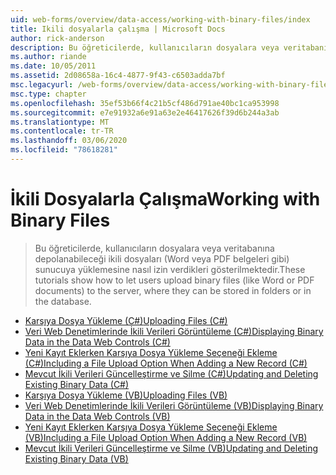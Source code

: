 ```yaml
---
uid: web-forms/overview/data-access/working-with-binary-files/index
title: Ikili dosyalarla çalışma | Microsoft Docs
author: rick-anderson
description: Bu öğreticilerde, kullanıcıların dosyalara veya veritabanına depolanabileceği ikili dosyaları (Word veya PDF belgeleri gibi) sunucuya yüklemesine nasıl izin verdikleri gösterilmektedir.
ms.author: riande
ms.date: 10/05/2011
ms.assetid: 2d08658a-16c4-4877-9f43-c6503adda7bf
msc.legacyurl: /web-forms/overview/data-access/working-with-binary-files
msc.type: chapter
ms.openlocfilehash: 35ef53b66f4c21b5cf486d791ae40bc1ca953998
ms.sourcegitcommit: e7e91932a6e91a63e2e46417626f39d6b244a3ab
ms.translationtype: MT
ms.contentlocale: tr-TR
ms.lasthandoff: 03/06/2020
ms.locfileid: "78618281"
---
```

# <a name="working-with-binary-files"></a><span data-ttu-id="f7ed1-103">İkili Dosyalarla Çalışma</span><span class="sxs-lookup"><span data-stu-id="f7ed1-103">Working with Binary Files</span></span>

> <span data-ttu-id="f7ed1-104">Bu öğreticilerde, kullanıcıların dosyalara veya veritabanına depolanabileceği ikili dosyaları (Word veya PDF belgeleri gibi) sunucuya yüklemesine nasıl izin verdikleri gösterilmektedir.</span><span class="sxs-lookup"><span data-stu-id="f7ed1-104">These tutorials show how to let users upload binary files (like Word or PDF documents) to the server, where they can be stored in folders or in the database.</span></span>

- [<span data-ttu-id="f7ed1-105">Karşıya Dosya Yükleme (C#)</span><span class="sxs-lookup"><span data-stu-id="f7ed1-105">Uploading Files (C#)</span></span>](uploading-files-cs.md)
- [<span data-ttu-id="f7ed1-106">Veri Web Denetimlerinde İkili Verileri Görüntüleme (C#)</span><span class="sxs-lookup"><span data-stu-id="f7ed1-106">Displaying Binary Data in the Data Web Controls (C#)</span></span>](displaying-binary-data-in-the-data-web-controls-cs.md)
- [<span data-ttu-id="f7ed1-107">Yeni Kayıt Eklerken Karşıya Dosya Yükleme Seçeneği Ekleme (C#)</span><span class="sxs-lookup"><span data-stu-id="f7ed1-107">Including a File Upload Option When Adding a New Record (C#)</span></span>](including-a-file-upload-option-when-adding-a-new-record-cs.md)
- [<span data-ttu-id="f7ed1-108">Mevcut İkili Verileri Güncelleştirme ve Silme (C#)</span><span class="sxs-lookup"><span data-stu-id="f7ed1-108">Updating and Deleting Existing Binary Data (C#)</span></span>](updating-and-deleting-existing-binary-data-cs.md)
- [<span data-ttu-id="f7ed1-109">Karşıya Dosya Yükleme (VB)</span><span class="sxs-lookup"><span data-stu-id="f7ed1-109">Uploading Files (VB)</span></span>](uploading-files-vb.md)
- [<span data-ttu-id="f7ed1-110">Veri Web Denetimlerinde İkili Verileri Görüntüleme (VB)</span><span class="sxs-lookup"><span data-stu-id="f7ed1-110">Displaying Binary Data in the Data Web Controls (VB)</span></span>](displaying-binary-data-in-the-data-web-controls-vb.md)
- [<span data-ttu-id="f7ed1-111">Yeni Kayıt Eklerken Karşıya Dosya Yükleme Seçeneği Ekleme (VB)</span><span class="sxs-lookup"><span data-stu-id="f7ed1-111">Including a File Upload Option When Adding a New Record (VB)</span></span>](including-a-file-upload-option-when-adding-a-new-record-vb.md)
- [<span data-ttu-id="f7ed1-112">Mevcut İkili Verileri Güncelleştirme ve Silme (VB)</span><span class="sxs-lookup"><span data-stu-id="f7ed1-112">Updating and Deleting Existing Binary Data (VB)</span></span>](updating-and-deleting-existing-binary-data-vb.md)
